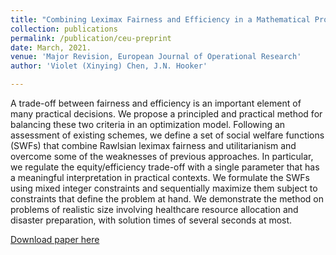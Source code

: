 ```yaml
---
title: "Combining Leximax Fairness and Efficiency in a Mathematical Programming Model"
collection: publications
permalink: /publication/ceu-preprint
date: March, 2021.
venue: 'Major Revision, European Journal of Operational Research'
author: 'Violet (Xinying) Chen, J.N. Hooker'

---
```


A trade-off between fairness and efficiency is an important element of many practical decisions. We propose a principled and practical method for balancing these two criteria in an optimization model. Following an assessment of existing schemes, we define a set of social welfare functions (SWFs) that combine Rawlsian leximax fairness and utilitarianism and overcome some of the weaknesses of previous approaches. In particular, we regulate the equity/efficiency trade-off with a single parameter that has a meaningful interpretation in practical contexts. We formulate the SWFs using mixed integer constraints and sequentially maximize them subject to constraints that define the problem at hand. We demonstrate the method on problems of realistic size involving healthcare resource allocation and disaster preparation, with solution times of several seconds at most.

[Download paper here](http://academicpages.github.io/files/CEU-preprint.pdf)
